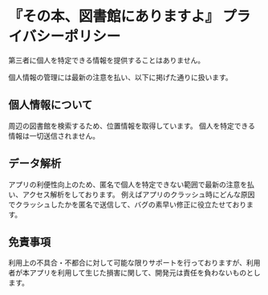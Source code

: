 <h1> 『その本、図書館にありますよ』 プライバシーポリシー</h1>
第三者に個人を特定できる情報を提供することはありません。

個人情報の管理には最新の注意を払い、以下に掲げた通りに扱います。

<h2>個人情報について</h2>
周辺の図書館を検索するため、位置情報を取得しています。
個人を特定できる情報は一切送信されません。

 

<h2>データ解析</h2>
アプリの利便性向上のため、匿名で個人を特定できない範囲で最新の注意を払い、アクセス解析をしております。
例えばアプリのクラッシュ時にどんな原因でクラッシュしたかを匿名で送信して、バグの素早い修正に役立たせております。



<h2>免責事項</h2>
利用上の不具合・不都合に対して可能な限りサポートを行っておりますが、利用者が本アプリを利用して生じた損害に関して、開発元は責任を負わないものとします。
